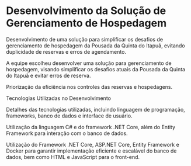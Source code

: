 <h1>Desenvolvimento da Solução de Gerenciamento de Hospedagem </h1>


Desenvolvimento de uma solução para simplificar os desafios de gerenciamento de hospedagem da Pousada da Quinta do Itapuã, evitando duplicidade de reservas e erros de agendamento.


A equipe escolheu desenvolver uma solução para gerenciamento de hospedagem, visando simplificar os desafios atuais da Pousada da Quinta do Itapuã e evitar erros de reserva.


Priorização da eficiência nos controles das reservas e hospedagens.

Tecnologias Utilizadas no Desenvolvimento


Detalhes das tecnologias utilizadas, incluindo linguagem de programação, frameworks, banco de dados e interface de usuário.


Utilização da linguagem C# e do framework .NET Core, além do Entity Framework para interação com o banco de dados.


Utilização do Framework .NET Core, ASP.NET Core, Entity Framework e Docker para garantir implementação eficiente e escalável do banco de dados, bem como HTML e JavaScript para o front-end.
